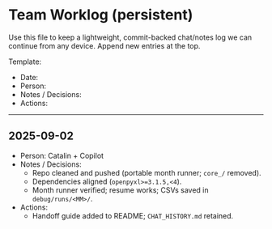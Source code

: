 # Team Worklog (persistent)

Use this file to keep a lightweight, commit-backed chat/notes log we can continue from any device. Append new entries at the top.

Template:
- Date:
- Person:
- Notes / Decisions:
- Actions:

---

## 2025-09-02
- Person: Catalin + Copilot
- Notes / Decisions:
  - Repo cleaned and pushed (portable month runner; `core_/` removed).
  - Dependencies aligned (`openpyxl>=3.1.5,<4`).
  - Month runner verified; resume works; CSVs saved in `debug/runs/<MM>/`.
- Actions:
  - Handoff guide added to README; `CHAT_HISTORY.md` retained.

